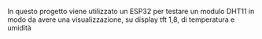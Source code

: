 In questo progetto viene utilizzato un ESP32 per testare un modulo DHT11 in modo da avere una visualizzazione, su display tft 1,8, di temperatura e umidità
